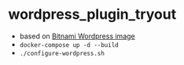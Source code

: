 # wordpress_plugin_tryout

- based on [Bitnami Wordpress image](https://github.com/bitnami/bitnami-docker-wordpress)
- `docker-compose up -d --build`
- `./configure-wordpress.sh`
